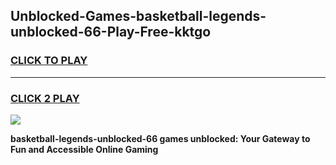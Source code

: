 
## Unblocked-Games-basketball-legends-unblocked-66-Play-Free-kktgo
<h3>
<a href="https://premium76.site?title=basketball-legends-unblocked-66&ref=15A">CLICK TO PLAY</a></h3>
<hr>

<h3>
<a href="https://premium76.site?title=basketball-legends-unblocked-66&ref=15A">CLICK 2 PLAY</a>
  
</h3>

<a href="https://premium76.site?title=basketball-legends-unblocked-66&ref=15A"><img src="https://clearcache.store/games.png"></a>


**basketball-legends-unblocked-66 games unblocked: Your Gateway to Fun and Accessible Online Gaming**
